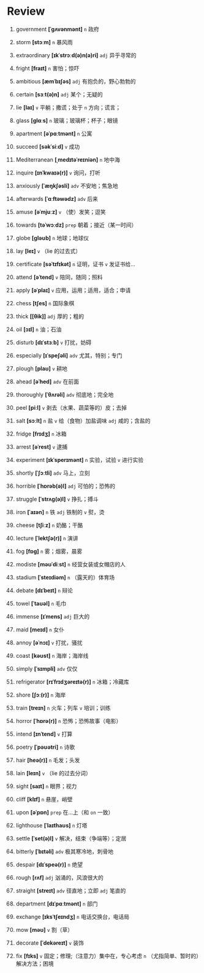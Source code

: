# Review
1. government **[ˈɡʌvənmənt]** `n` 政府

2. storm **[stɔːm]** `n` 暴风雨

3. extraordinary **[ɪkˈstrɔːd(ə)n(ə)ri]** `adj` 异乎寻常的

4. fright **[fraɪt]** `n` 害怕；惊吓

5. ambitious **[æmˈbɪʃəs]** `adj` 有抱负的，野心勃勃的

6. certain **[sɜːt(ə)n]** `adj` 某个；无疑的

7. lie **[laɪ]** `v` 平躺；撒谎；处于 `n` 方向；谎言；

8. glass **[ɡlɑːs]** `n` 玻璃；玻璃杯；杯子；眼镜

9. apartment **[əˈpɑːtmənt]** `n` 公寓

10. succeed **[səkˈsiːd]** `v` 成功

11. Mediterranean **[ˌmedɪtəˈreɪniən]** `n` 地中海

12. inquire **[ɪnˈkwaɪə(r)]** `v` 询问，打听

13. anxiously **[ˈæŋkʃəsli]** `adv` 不安地；焦急地

14. afterwards **[ˈɑːftəwədz]** `adv` 后来

15. amuse **[əˈmjuːz]** `v` （使）发笑；逗笑

16. towards **[təˈwɔːdz]** `prep` 朝着；接近（某一时间）

17. globe **[ɡləʊb]** `n` 地球；地球仪

18. lay **[leɪ]** `v` （lie 的过去式）

19. certificate **[səˈtɪfɪkət]** `n` 证明，证书 `v` 发证书给...

20. attend **[əˈtend]** `v` 陪同，随同；照料

21. apply **[əˈplaɪ]** `v` 应用，运用；适用，适合；申请

22. chess **[tʃes]** `n` 国际象棋

23. thick **[[θik]]** `adj` 厚的；粗的

24. oil **[ɔɪl]** `n` 油；石油

25. disturb **[dɪˈstɜːb]** `v` 打扰，妨碍

26. especially **[ɪˈspeʃəli]** `adv` 尤其，特别；专门

27. plough **[plaʊ]** `v` 耕地

28. ahead **[əˈhed]** `adv` 在前面

29. thoroughly **[ˈθʌrəli]** `adv` 彻底地；完全地

30. peel **[piːl]** `v` 剥去（水果、蔬菜等的）皮；去掉

31. salt **[sɔːlt]** `n` 盐 `v` 给（食物）加盐调味 `adj` 咸的；含盐的

32. fridge **[frɪdʒ]** `n` 冰箱

33. arrest **[əˈrest]** `v` 逮捕

34. experiment **[ɪkˈsperɪmənt]** `n` 实验，试验 `v` 进行实验

35. shortly **[ˈʃɔːtli]** `adv` 马上，立刻

36. horrible **[ˈhɒrəb(ə)l]** `adj` 可怕的；恐怖的

37. struggle **[ˈstrʌɡ(ə)l]** `v` 挣扎；搏斗

38. iron **[ˈaɪən]** `n` 铁 `adj` 铁制的 `v` 熨，烫

39. cheese **[tʃiːz]** `n` 奶酪；干酪

40. lecture **[ˈlektʃə(r)]** `n` 演讲

41. fog **[fɒɡ]** `n` 雾；烟雾，晨雾

42. modiste **[məʊˈdiːst]** `n` 经营女装或女帽店的人

43. stadium **[ˈsteɪdiəm]** `n` （露天的）体育场

44. debate **[dɪˈbeɪt]** `n` 辩论

45. towel **[ˈtaʊəl]** `n` 毛巾

46. immense **[ɪˈmens]** `adj` 巨大的

47. maid **[meɪd]** `n` 女仆

48. annoy **[əˈnɔɪ]** `v` 打扰，骚扰

49. coast **[kəʊst]** `n` 海岸；海岸线

50. simply **[ˈsɪmpli]** `adv` 仅仅

51. refrigerator **[rɪˈfrɪdʒəreɪtə(r)]** `n` 冰箱；冷藏库

52. shore **[ʃɔː(r)]** `n` 海岸

53. train **[treɪn]** `n` 火车；列车 `v` 培训；训练

54. horror **[ˈhɒrə(r)]** `n` 恐怖；恐怖故事（电影）

55. intend **[ɪnˈtend]** `v` 打算

56. poetry **[ˈpəʊətri]** `n` 诗歌

57. hair **[heə(r)]** `n` 毛发；头发

58. lain **[leɪn]** `v` （lie 的过去分词）

59. sight **[saɪt]** `n` 眼界；视力

60. cliff **[klɪf]** `n` 悬崖，峭壁

61. upon **[əˈpɒn]** `prep` 在...上（和 `on` 一致）

62. lighthouse **[ˈlaɪthaʊs]** `n` 灯塔

63. settle **[ˈset(ə)l]** `v` 解决，结束（争端等）；定居

64. bitterly **[ˈbɪtəli]** `adv` 极其寒冷地，刺骨地

65. despair **[dɪˈspeə(r)]** `n` 绝望

66. rough **[rʌf]** `adj` 汹涌的，风浪很大的

67. straight **[streɪt]** `adv` 径直地；立即 `adj` 笔直的

68. department **[dɪˈpɑːtmənt]** `n` 部门

69. exchange **[ɪksˈtʃeɪndʒ]** `n` 电话交换台，电话局

70. mow **[məʊ]** `v` 割（草）

71. decorate **[ˈdekəreɪt]** `v` 装饰

72. fix **[fɪks]** `v` 固定；修理;（注意力）集中在，专心考虑 `n` （尤指简单、暂时的）解决方法；困境

